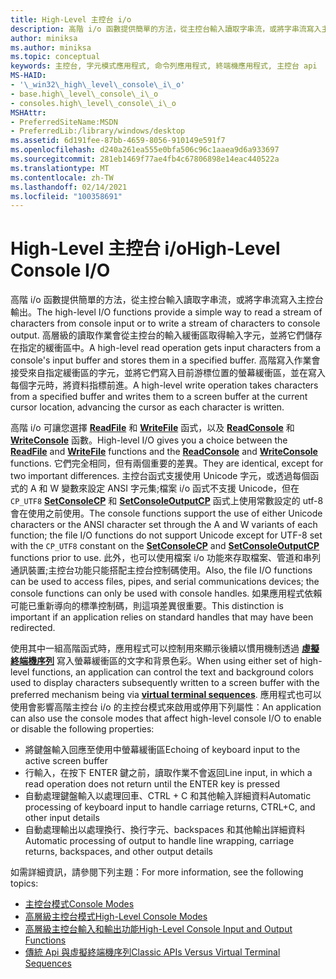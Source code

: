 ```yaml
---
title: High-Level 主控台 i/o
description: 高階 i/o 函數提供簡單的方法，從主控台輸入讀取字串流，或將字串流寫入主控台輸出。
author: miniksa
ms.author: miniksa
ms.topic: conceptual
keywords: 主控台, 字元模式應用程式, 命令列應用程式, 終端機應用程式, 主控台 api
MS-HAID:
- '\_win32\_high\_level\_console\_i\_o'
- base.high\_level\_console\_i\_o
- consoles.high\_level\_console\_i\_o
MSHAttr:
- PreferredSiteName:MSDN
- PreferredLib:/library/windows/desktop
ms.assetid: 6d191fee-87bb-4659-8056-910149e591f7
ms.openlocfilehash: d240a261ea555e0bfa506c96c1aaea9d6a933697
ms.sourcegitcommit: 281eb1469f77ae4fb4c67806898e14eac440522a
ms.translationtype: MT
ms.contentlocale: zh-TW
ms.lasthandoff: 02/14/2021
ms.locfileid: "100358691"
---
```

# <a name="high-level-console-io"></a><span data-ttu-id="b2d02-104">High-Level 主控台 i/o</span><span class="sxs-lookup"><span data-stu-id="b2d02-104">High-Level Console I/O</span></span>

<span data-ttu-id="b2d02-105">高階 i/o 函數提供簡單的方法，從主控台輸入讀取字串流，或將字串流寫入主控台輸出。</span><span class="sxs-lookup"><span data-stu-id="b2d02-105">The high-level I/O functions provide a simple way to read a stream of characters from console input or to write a stream of characters to console output.</span></span> <span data-ttu-id="b2d02-106">高層級的讀取作業會從主控台的輸入緩衝區取得輸入字元，並將它們儲存在指定的緩衝區中。</span><span class="sxs-lookup"><span data-stu-id="b2d02-106">A high-level read operation gets input characters from a console's input buffer and stores them in a specified buffer.</span></span> <span data-ttu-id="b2d02-107">高階寫入作業會接受來自指定緩衝區的字元，並將它們寫入目前游標位置的螢幕緩衝區，並在寫入每個字元時，將資料指標前進。</span><span class="sxs-lookup"><span data-stu-id="b2d02-107">A high-level write operation takes characters from a specified buffer and writes them to a screen buffer at the current cursor location, advancing the cursor as each character is written.</span></span>

<span data-ttu-id="b2d02-108">高階 i/o 可讓您選擇 [**ReadFile**](/windows/win32/api/fileapi/nf-fileapi-readfile) 和 [**WriteFile**](/windows/win32/api/fileapi/nf-fileapi-writefile) 函式，以及 [**ReadConsole**](readconsole.md) 和 [**WriteConsole**](writeconsole.md) 函數。</span><span class="sxs-lookup"><span data-stu-id="b2d02-108">High-level I/O gives you a choice between the [**ReadFile**](/windows/win32/api/fileapi/nf-fileapi-readfile) and [**WriteFile**](/windows/win32/api/fileapi/nf-fileapi-writefile) functions and the [**ReadConsole**](readconsole.md) and [**WriteConsole**](writeconsole.md) functions.</span></span> <span data-ttu-id="b2d02-109">它們完全相同，但有兩個重要的差異。</span><span class="sxs-lookup"><span data-stu-id="b2d02-109">They are identical, except for two important differences.</span></span> <span data-ttu-id="b2d02-110">主控台函式支援使用 Unicode 字元，或透過每個函式的 A 和 W 變數來設定 ANSI 字元集;檔案 i/o 函式不支援 Unicode，但在 `CP_UTF8` **[SetConsoleCP](setconsolecp.md)** 和 **[SetConsoleOutputCP](setconsoleoutputcp.md)** 函式上使用常數設定的 utf-8 會在使用之前使用。</span><span class="sxs-lookup"><span data-stu-id="b2d02-110">The console functions support the use of either Unicode characters or the ANSI character set through the A and W variants of each function; the file I/O functions do not support Unicode except for UTF-8 set with the `CP_UTF8` constant on the **[SetConsoleCP](setconsolecp.md)** and **[SetConsoleOutputCP](setconsoleoutputcp.md)** functions prior to use.</span></span> <span data-ttu-id="b2d02-111">此外，也可以使用檔案 i/o 功能來存取檔案、管道和串列通訊裝置;主控台功能只能搭配主控台控制碼使用。</span><span class="sxs-lookup"><span data-stu-id="b2d02-111">Also, the file I/O functions can be used to access files, pipes, and serial communications devices; the console functions can only be used with console handles.</span></span> <span data-ttu-id="b2d02-112">如果應用程式依賴可能已重新導向的標準控制碼，則這項差異很重要。</span><span class="sxs-lookup"><span data-stu-id="b2d02-112">This distinction is important if an application relies on standard handles that may have been redirected.</span></span>

<span data-ttu-id="b2d02-113">使用其中一組高階函式時，應用程式可以控制用來顯示後續以慣用機制透過 **[虛擬終端機序列](console-virtual-terminal-sequences.md)** 寫入螢幕緩衝區的文字和背景色彩。</span><span class="sxs-lookup"><span data-stu-id="b2d02-113">When using either set of high-level functions, an application can control the text and background colors used to display characters subsequently written to a screen buffer with the preferred mechanism being via **[virtual terminal sequences](console-virtual-terminal-sequences.md)**.</span></span> <span data-ttu-id="b2d02-114">應用程式也可以使用會影響高階主控台 i/o 的主控台模式來啟用或停用下列屬性：</span><span class="sxs-lookup"><span data-stu-id="b2d02-114">An application can also use the console modes that affect high-level console I/O to enable or disable the following properties:</span></span>

- <span data-ttu-id="b2d02-115">將鍵盤輸入回應至使用中螢幕緩衝區</span><span class="sxs-lookup"><span data-stu-id="b2d02-115">Echoing of keyboard input to the active screen buffer</span></span>
- <span data-ttu-id="b2d02-116">行輸入，在按下 ENTER 鍵之前，讀取作業不會返回</span><span class="sxs-lookup"><span data-stu-id="b2d02-116">Line input, in which a read operation does not return until the ENTER key is pressed</span></span>
- <span data-ttu-id="b2d02-117">自動處理鍵盤輸入以處理回車、CTRL + C 和其他輸入詳細資料</span><span class="sxs-lookup"><span data-stu-id="b2d02-117">Automatic processing of keyboard input to handle carriage returns, CTRL+C, and other input details</span></span>
- <span data-ttu-id="b2d02-118">自動處理輸出以處理換行、換行字元、backspaces 和其他輸出詳細資料</span><span class="sxs-lookup"><span data-stu-id="b2d02-118">Automatic processing of output to handle line wrapping, carriage returns, backspaces, and other output details</span></span>

<span data-ttu-id="b2d02-119">如需詳細資訊，請參閱下列主題：</span><span class="sxs-lookup"><span data-stu-id="b2d02-119">For more information, see the following topics:</span></span>

- [<span data-ttu-id="b2d02-120">主控台模式</span><span class="sxs-lookup"><span data-stu-id="b2d02-120">Console Modes</span></span>](console-modes.md)
- [<span data-ttu-id="b2d02-121">高層級主控台模式</span><span class="sxs-lookup"><span data-stu-id="b2d02-121">High-Level Console Modes</span></span>](high-level-console-modes.md)
- [<span data-ttu-id="b2d02-122">高層級主控台輸入和輸出功能</span><span class="sxs-lookup"><span data-stu-id="b2d02-122">High-Level Console Input and Output Functions</span></span>](high-level-console-input-and-output-functions.md)
- [<span data-ttu-id="b2d02-123">傳統 Api 與虛擬終端機序列</span><span class="sxs-lookup"><span data-stu-id="b2d02-123">Classic APIs Versus Virtual Terminal Sequences</span></span>](classic-vs-vt.md)